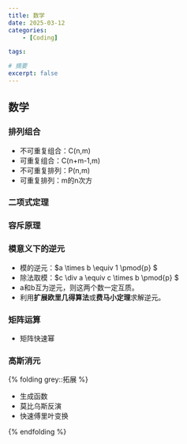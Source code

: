 ```yaml
---
title: 数学
date: 2025-03-12
categories: 
    - [Coding]

tags: 

# 摘要
excerpt: false
---
```


## 数学
### 排列组合
- 不可重复组合：C(n,m)
- 可重复组合：C(n+m-1,m)
- 不可重复排列：P(n,m)
- 可重复排列：m的n次方

### 二项式定理
### 容斥原理
### 模意义下的逆元
- 模的逆元：$a \times b \equiv 1 \pmod{p} $
- 除法取模：$c \div a \equiv c \times b \pmod{p} $
- a和b互为逆元，则这两个数一定互质。
- 利用**扩展欧里几得算法**或**费马小定理**求解逆元。

### 矩阵运算
- 矩阵快速幂

### 高斯消元

{% folding grey::拓展 %}

- 生成函数
- 莫比乌斯反演
- 快速傅里叶变换

{% endfolding %}